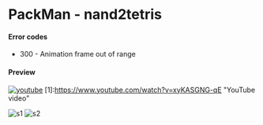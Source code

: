 # PackMan - nand2tetris
####  Error codes
- 300 - Animation frame out of range

####  Preview
[![youtube](https://user-images.githubusercontent.com/30002800/209565736-2201c921-71c8-42b1-93e0-783e7dc57087.PNG)](https://www.youtube.com/watch?v=xyKASGNG-qE)
[1]:https://www.youtube.com/watch?v=xyKASGNG-qE "YouTube video"

![s1](https://user-images.githubusercontent.com/30002800/209565288-4e13d1e0-ecb3-4636-95a8-d7d0f79ea8f8.PNG)
![s2](https://user-images.githubusercontent.com/30002800/209565296-78f0f538-5885-4efb-aa08-402d1679311f.png)
